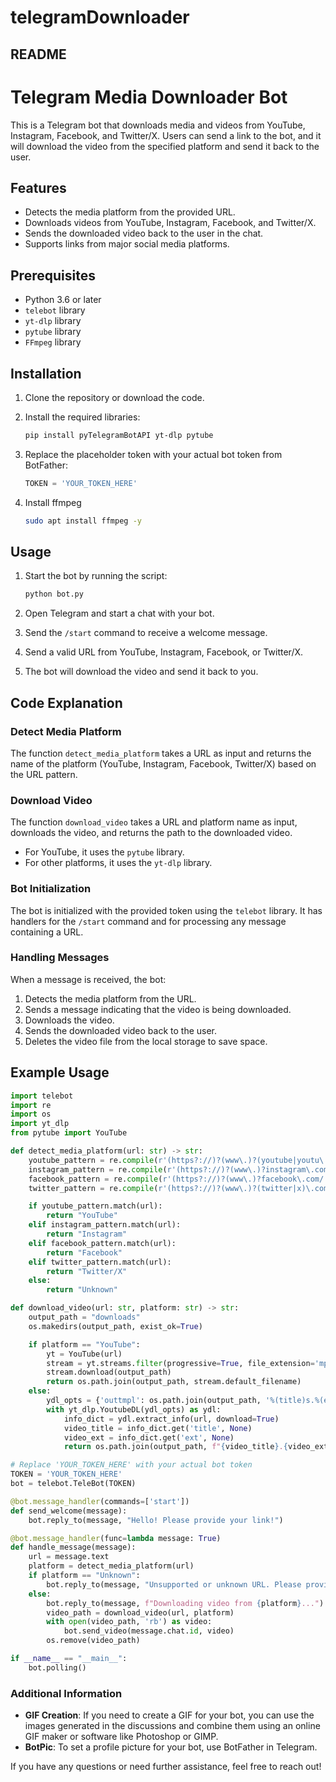 # telegramDownloader

## README

# Telegram Media Downloader Bot

This is a Telegram bot that downloads media and videos from YouTube, Instagram, Facebook, and Twitter/X. Users can send a link to the bot, and it will download the video from the specified platform and send it back to the user.

## Features

- Detects the media platform from the provided URL.
- Downloads videos from YouTube, Instagram, Facebook, and Twitter/X.
- Sends the downloaded video back to the user in the chat.
- Supports links from major social media platforms.

## Prerequisites

- Python 3.6 or later
- `telebot` library
- `yt-dlp` library
- `pytube` library
- `FFmpeg` library

## Installation

1. Clone the repository or download the code.
2. Install the required libraries:

   ```bash
   pip install pyTelegramBotAPI yt-dlp pytube
   ```

3. Replace the placeholder token with your actual bot token from BotFather:

   ```python
   TOKEN = 'YOUR_TOKEN_HERE'
   ```

4. Install ffmpeg

   ```bash
   sudo apt install ffmpeg -y
   ```

## Usage

1. Start the bot by running the script:

   ```bash
   python bot.py
   ```

2. Open Telegram and start a chat with your bot.
3. Send the `/start` command to receive a welcome message.
4. Send a valid URL from YouTube, Instagram, Facebook, or Twitter/X.
5. The bot will download the video and send it back to you.

## Code Explanation

### Detect Media Platform

The function `detect_media_platform` takes a URL as input and returns the name of the platform (YouTube, Instagram, Facebook, Twitter/X) based on the URL pattern.

### Download Video

The function `download_video` takes a URL and platform name as input, downloads the video, and returns the path to the downloaded video.

- For YouTube, it uses the `pytube` library.
- For other platforms, it uses the `yt-dlp` library.

### Bot Initialization

The bot is initialized with the provided token using the `telebot` library. It has handlers for the `/start` command and for processing any message containing a URL.

### Handling Messages

When a message is received, the bot:
1. Detects the media platform from the URL.
2. Sends a message indicating that the video is being downloaded.
3. Downloads the video.
4. Sends the downloaded video back to the user.
5. Deletes the video file from the local storage to save space.

## Example Usage

```python
import telebot
import re
import os
import yt_dlp
from pytube import YouTube

def detect_media_platform(url: str) -> str:
    youtube_pattern = re.compile(r'(https?://)?(www\.)?(youtube|youtu\.be)(\.com)?/.*')
    instagram_pattern = re.compile(r'(https?://)?(www\.)?instagram\.com/.*')
    facebook_pattern = re.compile(r'(https?://)?(www\.)?facebook\.com/.*')
    twitter_pattern = re.compile(r'(https?://)?(www\.)?(twitter|x)\.com/.*')

    if youtube_pattern.match(url):
        return "YouTube"
    elif instagram_pattern.match(url):
        return "Instagram"
    elif facebook_pattern.match(url):
        return "Facebook"
    elif twitter_pattern.match(url):
        return "Twitter/X"
    else:
        return "Unknown"

def download_video(url: str, platform: str) -> str:
    output_path = "downloads"
    os.makedirs(output_path, exist_ok=True)

    if platform == "YouTube":
        yt = YouTube(url)
        stream = yt.streams.filter(progressive=True, file_extension='mp4').first()
        stream.download(output_path)
        return os.path.join(output_path, stream.default_filename)
    else:
        ydl_opts = {'outtmpl': os.path.join(output_path, '%(title)s.%(ext)s')}
        with yt_dlp.YoutubeDL(ydl_opts) as ydl:
            info_dict = ydl.extract_info(url, download=True)
            video_title = info_dict.get('title', None)
            video_ext = info_dict.get('ext', None)
            return os.path.join(output_path, f"{video_title}.{video_ext}")

# Replace 'YOUR_TOKEN_HERE' with your actual bot token
TOKEN = 'YOUR_TOKEN_HERE'
bot = telebot.TeleBot(TOKEN)

@bot.message_handler(commands=['start'])
def send_welcome(message):
    bot.reply_to(message, "Hello! Please provide your link!")

@bot.message_handler(func=lambda message: True)
def handle_message(message):
    url = message.text
    platform = detect_media_platform(url)
    if platform == "Unknown":
        bot.reply_to(message, "Unsupported or unknown URL. Please provide a valid link from YouTube, Instagram, Facebook, or Twitter/X.")
    else:
        bot.reply_to(message, f"Downloading video from {platform}...")
        video_path = download_video(url, platform)
        with open(video_path, 'rb') as video:
            bot.send_video(message.chat.id, video)
        os.remove(video_path)

if __name__ == "__main__":
    bot.polling()
```

### Additional Information

- **GIF Creation**: If you need to create a GIF for your bot, you can use the images generated in the discussions and combine them using an online GIF maker or software like Photoshop or GIMP.
- **BotPic**: To set a profile picture for your bot, use BotFather in Telegram.

If you have any questions or need further assistance, feel free to reach out!
